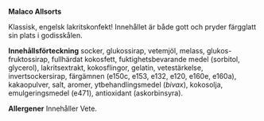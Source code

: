 **Malaco Allsorts**

Klassisk, engelsk lakritskonfekt! Innehållet är både gott och pryder färgglatt sin plats i godisskålen.


**Innehållsförteckning**
socker, glukossirap, vetemjöl, melass, glukos-fruktossirap, fullhärdat kokosfett, fuktighetsbevarande medel (sorbitol, glycerol), lakritsextrakt, kokosflingor, gelatin, vetestärkelse, invertsockersirap, färgämnen (e150c, e153, e132, e120, e160e, e160a), kakaopulver, salt, aromer, ytbehandlingsmedel (*bivax*), kokosolja, emulgeringsmedel (e471), antioxidant (askorbinsyra).



**Allergener**
Innehåller Vete.